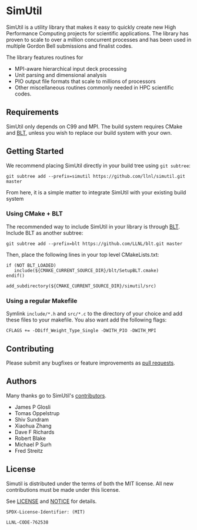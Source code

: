 # SimUtil

SimUtil is a utility library that makes it easy to quickly create new
High Performance Computing projects for scientific applications. The
library has proven to scale to over a million concurrent processes and
has been used in multiple Gordon Bell submissions and finalist codes.

The library features routines for

* MPI-aware hierarchical input deck processing
* Unit parsing and dimensional analysis
* PIO output file formats that scale to millions of processors
* Other miscellaneous routines commonly needed in HPC scientific codes.
 

## Requirements

SimUtil only depends on C99 and MPI.  The build system requires CMake
and [BLT](https://github.com/LLNL/blt), unless you wish to replace our
build system with your own.

## Getting Started

We recommend placing SimUtil directly in your build tree using
```git subtree```:

    git subtree add --prefix=simutil https://github.com/llnl/simutil.git master

From here, it is a simple matter to integrate SimUtil with your
existing build system

### Using CMake + BLT

The recommended way to include SimUtil in your library is through
[BLT](https://github.com/LLNL/blt). Include BLT as another subtree:

    git subtree add --prefix=blt https://github.com/LLNL/blt.git master

Then, place the following lines in your top level CMakeLists.txt:

    if (NOT BLT_LOADED)
       include(${CMAKE_CURRENT_SOURCE_DIR}/blt/SetupBLT.cmake)
    endif()

    add_subdirectory(${CMAKE_CURRENT_SOURCE_DIR}/simutil/src)

### Using a regular Makefile

Symlink `include/*.h` and `src/*.c` to the directory of your choice
and add these files to your makefile.  You also want add the following
flags:

    CFLAGS += -DDiff_Weight_Type_Single -DWITH_PIO -DWITH_MPI


## Contributing

Please submit any bugfixes or feature improvements as [pull
requests](https://help.github.com/articles/using-pull-requests/).

Authors
----------------

Many thanks go to SimUtil's
[contributors](https://github.com/llnl/simutil/graphs/contributors).

* James P Glosli
* Tomas Oppelstrup
* Shiv Sundram
* Xiaohua Zhang
* Dave F Richards
* Robert Blake
* Michael P Surh
* Fred Streitz

License
----------------

Simutil is distributed under the terms of both the MIT license. All
new contributions must be made under this license.

See [LICENSE](https://github.com/llnl/simutil/blob/master/LICENSE) and
[NOTICE](https://github.com/llnl/simutil/blob/master/NOTICE) for
details.

`SPDX-License-Identifier: (MIT)`

``LLNL-CODE-762538``

